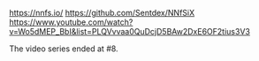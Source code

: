 https://nnfs.io/
https://github.com/Sentdex/NNfSiX
https://www.youtube.com/watch?v=Wo5dMEP_BbI&list=PLQVvvaa0QuDcjD5BAw2DxE6OF2tius3V3

The video series ended at #8.